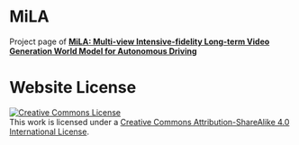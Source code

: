 # MiLA 
Project page of [**MiLA: Multi-view Intensive-fidelity Long-term Video Generation World Model for Autonomous Driving**](https://xiaomi-mlab.github.io/mila.github.io/)


# Website License
<a rel="license" href="http://creativecommons.org/licenses/by-sa/4.0/"><img alt="Creative Commons License" style="border-width:0" src="https://i.creativecommons.org/l/by-sa/4.0/88x31.png" /></a><br />This work is licensed under a <a rel="license" href="http://creativecommons.org/licenses/by-sa/4.0/">Creative Commons Attribution-ShareAlike 4.0 International License</a>.